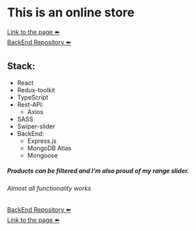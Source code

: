 # This is an online store
[Link to the page ⬅️][link]  
[BackEnd Repository ⬅️][link2]
## Stack:
* React
* Redux-toolkit
* TypeScript
* Rest-API:
	* Axios
* SASS
* Swiper-slider
* BackEnd:
	* Express.js
	* MongoDB Atlas
	* Mongoose

##### Products can be filtered and I'm also proud of my range slider.
###### Almost all functionality works

[BackEnd Repository ⬅️][link2]  
[Link to the page ⬅️][link]

[link]: https://steterik.github.io/board-games
[link2]: https://github.com/steterik/board-games-api
